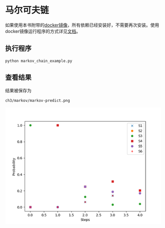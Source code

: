 # 马尔可夫链

如果使用本书附带的[docker镜像](https://hub.docker.com/r/chatopera/qna-book/)，所有依赖已经安装好，不需要再次安装。使用docker镜像运行程序的方式详见[文档](https://github.com/l11x0m7/book-of-qna-code/blob/master/README.md)。

## 执行程序

```
python markov_chain_example.py
```

## 查看结果
结果被保存为
```
ch3/markov/markov-predict.png
```

<img src="./markov-predict.png" width="500">